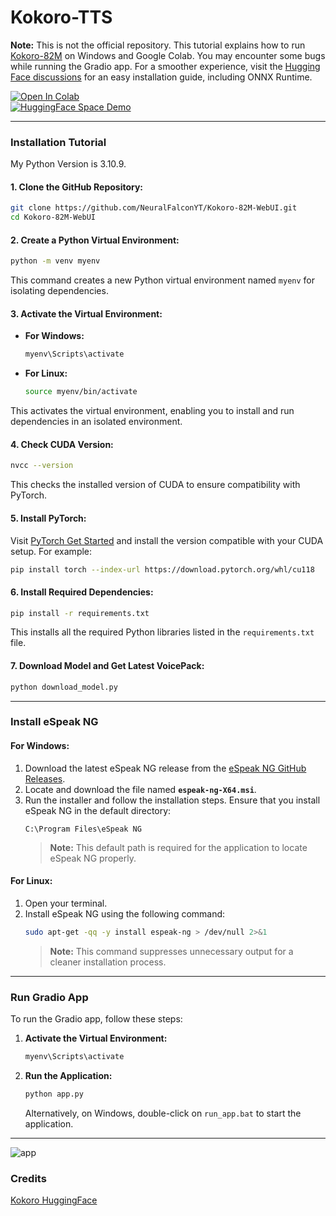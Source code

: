 # Kokoro-TTS

**Note:** This is not the official repository. This tutorial explains how to run [Kokoro-82M](https://huggingface.co/hexgrad/Kokoro-82M) on Windows and Google Colab. You may encounter some bugs while running the Gradio app. For a smoother experience, visit the [Hugging Face discussions](https://huggingface.co/hexgrad/Kokoro-82M/discussions) for an easy installation guide, including ONNX Runtime.

[![Open In Colab](https://colab.research.google.com/assets/colab-badge.svg)](https://colab.research.google.com/github/NeuralFalconYT/Kokoro-82M-WebUI/blob/main/Kokoro_82M_Colab.ipynb) <br>
[![HuggingFace Space Demo](https://img.shields.io/badge/🤗-Space%20demo-yellow)](https://huggingface.co/spaces/hexgrad/Kokoro-TTS)

---

### Installation Tutorial

My Python Version is 3.10.9.

#### 1. Clone the GitHub Repository:
```bash
git clone https://github.com/NeuralFalconYT/Kokoro-82M-WebUI.git
cd Kokoro-82M-WebUI
```

#### 2. Create a Python Virtual Environment:
```bash
python -m venv myenv
```
This command creates a new Python virtual environment named `myenv` for isolating dependencies.

#### 3. Activate the Virtual Environment:
- **For Windows:**
  ```bash
  myenv\Scripts\activate
  ```
- **For Linux:**
  ```bash
  source myenv/bin/activate
  ```
This activates the virtual environment, enabling you to install and run dependencies in an isolated environment.

#### 4. Check CUDA Version:
```bash
nvcc --version
```
This checks the installed version of CUDA to ensure compatibility with PyTorch.

#### 5. Install PyTorch:
Visit [PyTorch Get Started](https://pytorch.org/get-started/locally/) and install the version compatible with your CUDA setup. For example:
```bash
pip install torch --index-url https://download.pytorch.org/whl/cu118
```

#### 6. Install Required Dependencies:
```bash
pip install -r requirements.txt
```
This installs all the required Python libraries listed in the `requirements.txt` file.

#### 7. Download Model and Get Latest VoicePack:
```bash
python download_model.py
```

---

### Install eSpeak NG

#### **For Windows:**
1. Download the latest eSpeak NG release from the [eSpeak NG GitHub Releases](https://github.com/espeak-ng/espeak-ng/releases/tag/1.51).
2. Locate and download the file named **`espeak-ng-X64.msi`**.
3. Run the installer and follow the installation steps. Ensure that you install eSpeak NG in the default directory:
   ```
   C:\Program Files\eSpeak NG
   ```
   > **Note:** This default path is required for the application to locate eSpeak NG properly.

#### **For Linux:**
1. Open your terminal.
2. Install eSpeak NG using the following command:
   ```bash
   sudo apt-get -qq -y install espeak-ng > /dev/null 2>&1
   ```
   > **Note:** This command suppresses unnecessary output for a cleaner installation process.

---

### Run Gradio App

To run the Gradio app, follow these steps:

1. **Activate the Virtual Environment:**
   ```bash
   myenv\Scripts\activate
   ```

2. **Run the Application:**
   ```bash
   python app.py
   ```

   Alternatively,
   on Windows, double-click on `run_app.bat` to start the application.

---
![app](https://github.com/user-attachments/assets/4db74922-7047-40cf-add1-b48274d27732)


### Credits
[Kokoro HuggingFace](https://huggingface.co/hexgrad/Kokoro-82M)

